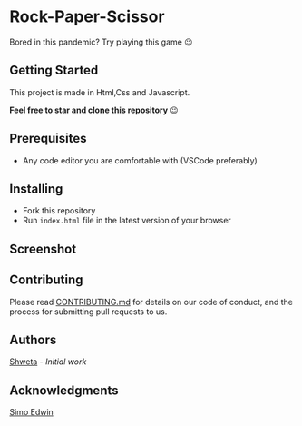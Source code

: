# Rock-Paper-Scissor
Bored in this pandemic? Try playing this game :wink:

## Getting Started
This project is made in Html,Css and Javascript.

**Feel free to star and clone this repository** :wink:

## Prerequisites
- Any code editor you are comfortable with (VSCode preferably)

## Installing
- Fork this repository
- Run `index.html` file in the latest version of your browser

## Screenshot


## Contributing
  Please read [CONTRIBUTING.md](docs/CONTRIBUTING.md) for details on our code of conduct, and the process for submitting pull requests to us.

## Authors
  [Shweta](https://github.com/Shw374) - *Initial work* 

## Acknowledgments
 [Simo Edwin](https://github.com/developedbyed)
